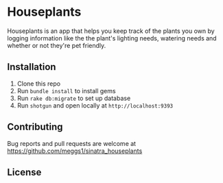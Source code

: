 # Houseplants

Houseplants is an app that helps you keep track of the plants you own by logging information like the the plant's lighting needs, watering needs and whether or not they're pet friendly. 

## Installation

1. Clone this repo
2. Run `bundle install` to install gems
3. Run `rake db:migrate` to set up database
4. Run `shotgun` and open locally at `http://localhost:9393`

## Contributing
Bug reports and pull requests are welcome at https://github.com/meggs1/sinatra_houseplants

## License

